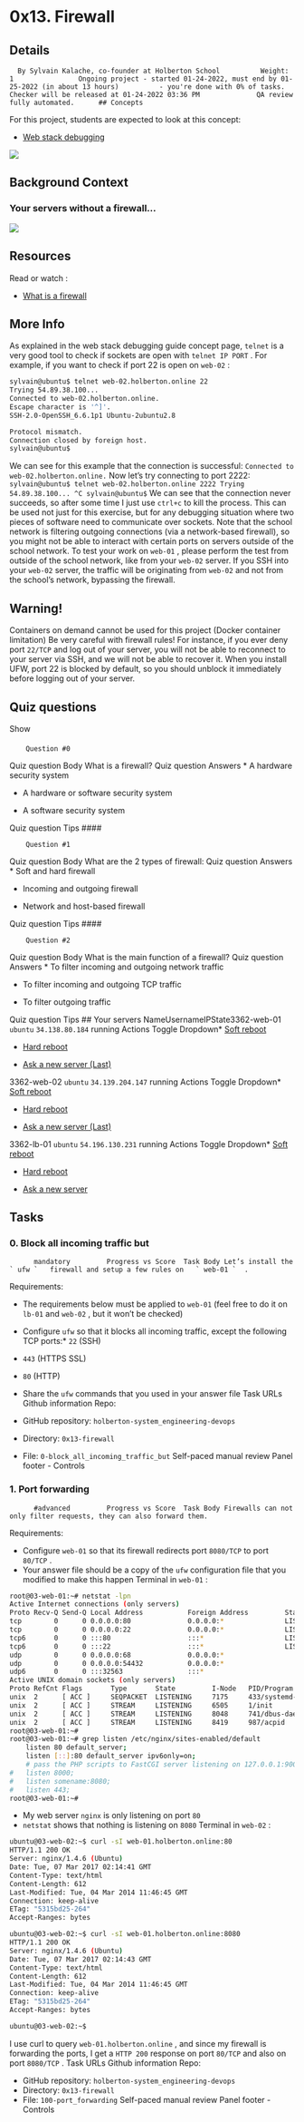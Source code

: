 # 0x13. Firewall
## Details
      By Sylvain Kalache, co-founder at Holberton School          Weight: 1                Ongoing project - started 01-24-2022, must end by 01-25-2022 (in about 13 hours)          - you're done with 0% of tasks.              Checker will be released at 01-24-2022 03:36 PM              QA review fully automated.      ## Concepts
For this project, students are expected to look at this concept:
* [Web stack debugging](https://intranet.hbtn.io/concepts/68) 

 ![](https://s3.amazonaws.com/intranet-projects-files/holbertonschool-sysadmin_devops/284/V1HjQ1Y.png) 

## Background Context
### Your servers without a firewall…
 ![](https://s3.amazonaws.com/intranet-projects-files/holbertonschool-sysadmin_devops/155/holbertonschool-firewall.gif) 

## Resources
Read or watch :
* [What is a firewall](https://intranet.hbtn.io/rltoken/QS5iHSDU_woydPRIb68sOw) 

## More Info
As explained in the  web stack debugging guide  concept page,   ` telnet `   is a very good tool to check if sockets are open with   ` telnet IP PORT `  . For example, if you want to check if port 22 is open on   ` web-02 `  :
```bash
sylvain@ubuntu$ telnet web-02.holberton.online 22
Trying 54.89.38.100...
Connected to web-02.holberton.online.
Escape character is '^]'.
SSH-2.0-OpenSSH_6.6.1p1 Ubuntu-2ubuntu2.8

Protocol mismatch.
Connection closed by foreign host.
sylvain@ubuntu$

```
We can see for this example that the connection is successful:   ` Connected to web-02.holberton.online. ` 
Now let’s try connecting to port 2222:
 ` sylvain@ubuntu$ telnet web-02.holberton.online 2222
Trying 54.89.38.100...
^C
sylvain@ubuntu$
 ` We can see that the connection never succeeds, so after some time I just use   ` ctrl+c `   to kill the process.
This can be used not just for this exercise, but for any debugging situation where two pieces of software need to communicate over sockets.
Note that the school network is filtering outgoing connections (via a network-based firewall), so you might not be able to interact with certain ports on servers outside of the school network. To test your work on   ` web-01 `  , please perform the test from outside of the school network, like from your   ` web-02 `   server. If you SSH into your   ` web-02 `   server, the traffic will be originating from   ` web-02 `   and not from the school’s network, bypassing the firewall.
## Warning!
Containers on demand cannot be used for this project (Docker container limitation)
Be very careful with firewall rules! For instance, if you ever deny port  ` 22/TCP `  and log out of your server, you will not be able to reconnect to your server via SSH, and we will not be able to recover it. When you install UFW, port 22 is blocked by default, so you should unblock it immediately before logging out of your server.
## Quiz questions
Show
#### 
        
        Question #0
    
 Quiz question Body What is a firewall?
 Quiz question Answers * A hardware security system

* A hardware or software security system

* A software security system

 Quiz question Tips #### 
        
        Question #1
    
 Quiz question Body What are the 2 types of firewall:
 Quiz question Answers * Soft and hard firewall

* Incoming and outgoing firewall

* Network and host-based firewall

 Quiz question Tips #### 
        
        Question #2
    
 Quiz question Body What is the main function of a firewall?
 Quiz question Answers * To filter incoming and outgoing network traffic

* To filter incoming and outgoing TCP traffic

* To filter outgoing traffic

 Quiz question Tips ## Your servers
NameUsernameIPState3362-web-01 ` ubuntu `  ` 34.138.80.184 ` running              Actions              Toggle Dropdown* [Soft reboot](https://intranet.hbtn.io/servers/6836/soft_reboot) 

* [Hard reboot](https://intranet.hbtn.io/servers/6836/hard_reboot) 

* [
                    Ask a new server
                      (Last)
](https://intranet.hbtn.io/servers/6836/ask_new) 

3362-web-02 ` ubuntu `  ` 34.139.204.147 ` running              Actions              Toggle Dropdown* [Soft reboot](https://intranet.hbtn.io/servers/7237/soft_reboot) 

* [Hard reboot](https://intranet.hbtn.io/servers/7237/hard_reboot) 

* [
                    Ask a new server
                      (Last)
](https://intranet.hbtn.io/servers/7237/ask_new) 

3362-lb-01 ` ubuntu `  ` 54.196.130.231 ` running              Actions              Toggle Dropdown* [Soft reboot](https://intranet.hbtn.io/servers/7016/soft_reboot) 

* [Hard reboot](https://intranet.hbtn.io/servers/7016/hard_reboot) 

* [
                    Ask a new server
](https://intranet.hbtn.io/servers/7016/ask_new) 

## Tasks
### 0. Block all incoming traffic but
          mandatory         Progress vs Score  Task Body Let’s install the   ` ufw `   firewall and setup a few rules on   ` web-01 `  .
Requirements:
* The requirements below must be applied to  ` web-01 `  (feel free to do it on  ` lb-01 `  and  ` web-02 ` , but it won’t be checked)
* Configure  ` ufw `  so that it blocks all incoming traffic, except the following TCP ports:*  ` 22 `  (SSH)
*  ` 443 `  (HTTPS SSL)
*  ` 80 `  (HTTP)

* Share the  ` ufw `  commands that you used in your answer file
 Task URLs  Github information Repo:
* GitHub repository:  ` holberton-system_engineering-devops ` 
* Directory:  ` 0x13-firewall ` 
* File:  ` 0-block_all_incoming_traffic_but ` 
 Self-paced manual review  Panel footer - Controls 
### 1. Port forwarding
          #advanced         Progress vs Score  Task Body Firewalls can not only filter requests, they can also forward them.
Requirements:
* Configure  ` web-01 `  so that its firewall redirects port  ` 8080/TCP `  to port  ` 80/TCP ` .
* Your answer file should be a copy of the  ` ufw `  configuration file that you modified to make this happen
Terminal in   ` web-01 `  :
```bash
root@03-web-01:~# netstat -lpn
Active Internet connections (only servers)
Proto Recv-Q Send-Q Local Address           Foreign Address         State       PID/Program name
tcp        0      0 0.0.0.0:80              0.0.0.0:*               LISTEN      2473/nginx
tcp        0      0 0.0.0.0:22              0.0.0.0:*               LISTEN      978/sshd
tcp6       0      0 :::80                   :::*                    LISTEN      2473/nginx
tcp6       0      0 :::22                   :::*                    LISTEN      978/sshd
udp        0      0 0.0.0.0:68              0.0.0.0:*                           594/dhclient
udp        0      0 0.0.0.0:54432           0.0.0.0:*                           594/dhclient
udp6       0      0 :::32563                :::*                                594/dhclient
Active UNIX domain sockets (only servers)
Proto RefCnt Flags       Type       State         I-Node   PID/Program name    Path
unix  2      [ ACC ]     SEQPACKET  LISTENING     7175     433/systemd-udevd   /run/udev/control
unix  2      [ ACC ]     STREAM     LISTENING     6505     1/init              @/com/ubuntu/upstart
unix  2      [ ACC ]     STREAM     LISTENING     8048     741/dbus-daemon     /var/run/dbus/system_bus_socket
unix  2      [ ACC ]     STREAM     LISTENING     8419     987/acpid           /var/run/acpid.socket
root@03-web-01:~#
root@03-web-01:~# grep listen /etc/nginx/sites-enabled/default
    listen 80 default_server;
    listen [::]:80 default_server ipv6only=on;
    # pass the PHP scripts to FastCGI server listening on 127.0.0.1:9000
#   listen 8000;
#   listen somename:8080;
#   listen 443;
root@03-web-01:~#

```
* My web server  ` nginx `  is only listening on port  ` 80 ` 
*  ` netstat `  shows that nothing is listening on  ` 8080 ` 
Terminal in   ` web-02 `  :
```bash
ubuntu@03-web-02:~$ curl -sI web-01.holberton.online:80
HTTP/1.1 200 OK
Server: nginx/1.4.6 (Ubuntu)
Date: Tue, 07 Mar 2017 02:14:41 GMT
Content-Type: text/html
Content-Length: 612
Last-Modified: Tue, 04 Mar 2014 11:46:45 GMT
Connection: keep-alive
ETag: "5315bd25-264"
Accept-Ranges: bytes

ubuntu@03-web-02:~$ curl -sI web-01.holberton.online:8080
HTTP/1.1 200 OK
Server: nginx/1.4.6 (Ubuntu)
Date: Tue, 07 Mar 2017 02:14:43 GMT
Content-Type: text/html
Content-Length: 612
Last-Modified: Tue, 04 Mar 2014 11:46:45 GMT
Connection: keep-alive
ETag: "5315bd25-264"
Accept-Ranges: bytes

ubuntu@03-web-02:~$

```
I use curl to query   ` web-01.holberton.online `  , and since my firewall is forwarding the ports, I get a   ` HTTP 200 `   response on port   ` 80/TCP `   and also on port   ` 8080/TCP `  .
 Task URLs  Github information Repo:
* GitHub repository:  ` holberton-system_engineering-devops ` 
* Directory:  ` 0x13-firewall ` 
* File:  ` 100-port_forwarding ` 
 Self-paced manual review  Panel footer - Controls 
